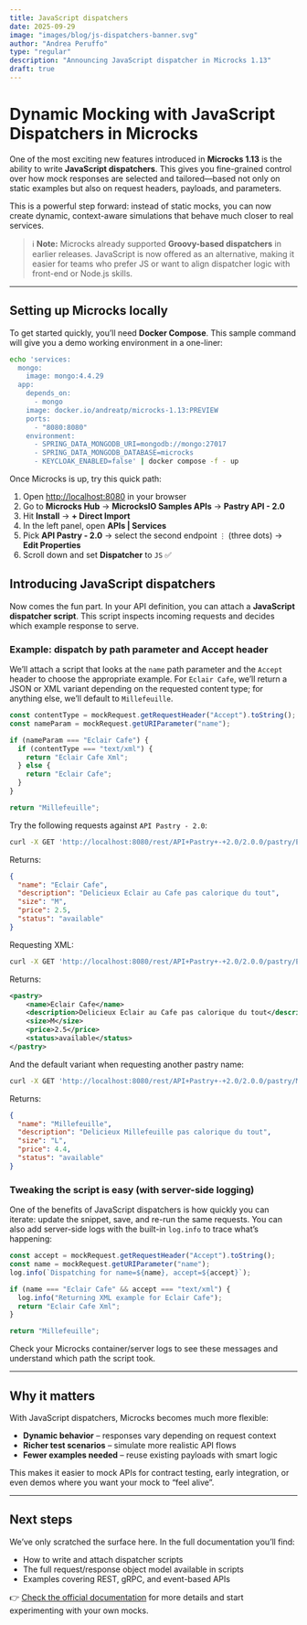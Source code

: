 ```yaml
---
title: JavaScript dispatchers
date: 2025-09-29
image: "images/blog/js-dispatchers-banner.svg"
author: "Andrea Peruffo"
type: "regular"
description: "Announcing JavaScript dispatcher in Microcks 1.13"
draft: true
---
```


# Dynamic Mocking with JavaScript Dispatchers in Microcks

One of the most exciting new features introduced in **Microcks 1.13** is the ability to write **JavaScript dispatchers**.
This gives you fine-grained control over how mock responses are selected and tailored—based not only on static examples but also on request headers, payloads, and parameters.

This is a powerful step forward: instead of static mocks, you can now create dynamic, context-aware simulations that behave much closer to real services.

> ℹ️ **Note:** Microcks already supported **Groovy-based dispatchers** in earlier releases. JavaScript is now offered as an alternative, making it easier for teams who prefer JS or want to align dispatcher logic with front-end or Node.js skills.

---

## Setting up Microcks locally

To get started quickly, you’ll need **Docker Compose**.
This sample command will give you a demo working environment in a one-liner:

```bash
echo 'services:
  mongo:
    image: mongo:4.4.29
  app:
    depends_on:
      - mongo
    image: docker.io/andreatp/microcks-1.13:PREVIEW
    ports:
      - "8080:8080"
    environment:
      - SPRING_DATA_MONGODB_URI=mongodb://mongo:27017
      - SPRING_DATA_MONGODB_DATABASE=microcks
      - KEYCLOAK_ENABLED=false' | docker compose -f - up
```

Once Microcks is up, try this quick path:

1. Open [http://localhost:8080](http://localhost:8080) in your browser  
2. Go to **Microcks Hub** -> **MicrocksIO Samples APIs** -> **Pastry API - 2.0**
3. Hit **Install** -> **+ Direct Import**
4. In the left panel, open **APIs | Services**
5. Pick **API Pastry - 2.0** -> select the second endpoint `⋮` (three dots) -> **Edit Properties**
6. Scroll down and set **Dispatcher** to `JS` ✅

## Introducing JavaScript dispatchers

Now comes the fun part. In your API definition, you can attach a **JavaScript dispatcher script**.
This script inspects incoming requests and decides which example response to serve.

### Example: dispatch by path parameter and Accept header

We’ll attach a script that looks at the `name` path parameter and the `Accept` header to choose the appropriate example. For `Eclair Cafe`, we’ll return a JSON or XML variant depending on the requested content type; for anything else, we’ll default to `Millefeuille`.

```js
const contentType = mockRequest.getRequestHeader("Accept").toString();
const nameParam = mockRequest.getURIParameter("name");

if (nameParam === "Eclair Cafe") {
  if (contentType === "text/xml") {
    return "Eclair Cafe Xml";
  } else {
    return "Eclair Cafe";
  }
}

return "Millefeuille";
```

Try the following requests against `API Pastry - 2.0`:

```bash
curl -X GET 'http://localhost:8080/rest/API+Pastry+-+2.0/2.0.0/pastry/Eclair+Cafe' -H 'Accept: application/json'
```

Returns:

```json
{
  "name": "Eclair Cafe",
  "description": "Delicieux Eclair au Cafe pas calorique du tout",
  "size": "M",
  "price": 2.5,
  "status": "available"
}
```

Requesting XML:

```bash
curl -X GET 'http://localhost:8080/rest/API+Pastry+-+2.0/2.0.0/pastry/Eclair+Cafe' -H 'Accept: text/xml'
```

Returns:

```xml
<pastry>
    <name>Eclair Cafe</name>
    <description>Delicieux Eclair au Cafe pas calorique du tout</description>
    <size>M</size>
    <price>2.5</price>
    <status>available</status>
</pastry>
```

And the default variant when requesting another pastry name:

```bash
curl -X GET 'http://localhost:8080/rest/API+Pastry+-+2.0/2.0.0/pastry/Millefeuille' -H 'Accept: application/json'
```

Returns:

```json
{
  "name": "Millefeuille",
  "description": "Delicieux Millefeuille pas calorique du tout",
  "size": "L",
  "price": 4.4,
  "status": "available"
}
```

### Tweaking the script is easy (with server-side logging)

One of the benefits of JavaScript dispatchers is how quickly you can iterate: update the snippet, save, and re-run the same requests. You can also add server-side logs with the built-in `log.info` to trace what’s happening:

```js
const accept = mockRequest.getRequestHeader("Accept").toString();
const name = mockRequest.getURIParameter("name");
log.info(`Dispatching for name=${name}, accept=${accept}`);

if (name === "Eclair Cafe" && accept === "text/xml") {
  log.info("Returning XML example for Eclair Cafe");
  return "Eclair Cafe Xml";
}

return "Millefeuille";
```

Check your Microcks container/server logs to see these messages and understand which path the script took.

---

## Why it matters

With JavaScript dispatchers, Microcks becomes much more flexible:

* **Dynamic behavior** – responses vary depending on request context
* **Richer test scenarios** – simulate more realistic API flows
* **Fewer examples needed** – reuse existing payloads with smart logic

This makes it easier to mock APIs for contract testing, early integration, or even demos where you want your mock to “feel alive”.

---

## Next steps

We’ve only scratched the surface here. In the full documentation you’ll find:

* How to write and attach dispatcher scripts
* The full request/response object model available in scripts
* Examples covering REST, gRPC, and event-based APIs

👉 [Check the official documentation](https://microcks.io/documentation/) for more details and start experimenting with your own mocks.
